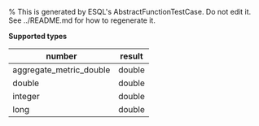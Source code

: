 % This is generated by ESQL's AbstractFunctionTestCase. Do not edit it. See ../README.md for how to regenerate it.

**Supported types**

| number | result |
| --- | --- |
| aggregate_metric_double | double |
| double | double |
| integer | double |
| long | double |

